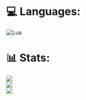 
# 💻 Languages:
![Lua](https://img.shields.io/badge/lua-%232C2D72.svg?style=for-the-badge&logo=lua&logoColor=white)
# 📊 Stats:
![](https://github-readme-stats.vercel.app/api?username=imkoda&theme=dark&hide_border=false&include_all_commits=true&count_private=true)<br/>
![](https://github-readme-streak-stats.herokuapp.com/?user=imkoda&theme=dark&hide_border=false)<br/>
![](https://github-readme-stats.vercel.app/api/top-langs/?username=imkoda&theme=dark&hide_border=false&include_all_commits=true&count_private=true&layout=compact)
